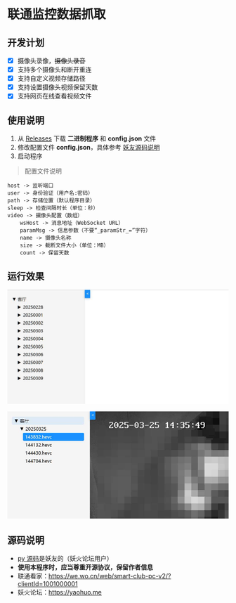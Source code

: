 # 联通监控数据抓取

## 开发计划

- [x] 摄像头录像，~~摄像头录音~~
- [x] 支持多个摄像头和断开重连
- [x] 支持自定义视频存储路径
- [x] 支持设置摄像头视频保留天数
- [x] 支持网页在线查看视频文件

## 使用说明

1. 从 [Releases](https://github.com/zgcwkjOpenProject/GO_UnicomMonitor/releases) 下载 **二进制程序** 和 **config.json** 文件
2. 修改配置文件 **config.json**，具体参考 [妖友源码说明](back)
3. 启动程序

> 配置文件说明

```
host -> 监听端口
user -> 身份验证（用户名:密码）
path -> 存储位置（默认程序目录）
sleep -> 检查间隔时长（单位：秒）
video -> 摄像头配置（数组）
    wsHost -> 消息地址（WebSocket URL）
    paramMsg -> 信息参数（不要“_paramStr_=”字符）
    name -> 摄像头名称
    size -> 截断文件大小（单位：MB）
    count -> 保留天数
```

## 运行效果

![20250325_144530.jpg](img/20250325_144530.jpg)

![20250325_144759.jpg](img/20250325_144759.jpg)

## 源码说明

- [py 源码](back)是妖友的（妖火论坛用户）
- **使用本程序时，应当尊重开源协议，保留作者信息**
- 联通看家：https://we.wo.cn/web/smart-club-pc-v2/?clientId=1001000001
- 妖火论坛：https://yaohuo.me
